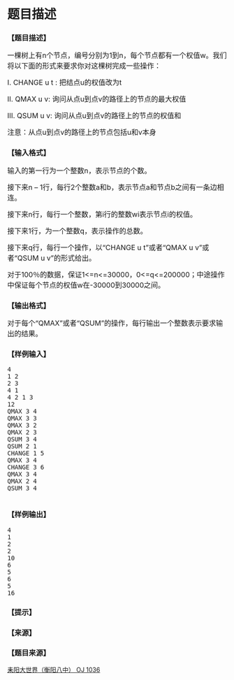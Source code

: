 # 题目描述


<h3>
【题目描述】
</h3>
<p>
</p><p>
<span style="font-size:medium;">一棵树上有n个节点，编号分别为1到n，每个节点都有一个权值w。我们将以下面的形式来要求你对这棵树完成一些操作： </span>
</p>
<p>
<span style="font-size:medium;">I. CHANGE u t : 把结点u的权值改为t </span>
</p>
<p>
<span style="font-size:medium;">II. QMAX u v: 询问从点u到点v的路径上的节点的最大权值 </span>
</p>
<p>
<span style="font-size:medium;">III. QSUM u v: 询问从点u到点v的路径上的节点的权值和 </span>
</p>
<p>
<span style="font-size:medium;">注意：从点u到点v的路径上的节点包括u和v本身</span> 
</p>
<p></p>
<h3>
【输入格式】
</h3>
<p>
</p><p>
<span style="font-size:medium;">输入的第一行为一个整数n，表示节点的个数。</span>
</p>
<p>
<span style="font-size:medium;">接下来n – 1行，每行2个整数a和b，表示节点a和节点b之间有一条边相连。</span>
</p>
<p>
<span style="font-size:medium;">接下来n行，每行一个整数，第i行的整数wi表示节点i的权值。</span>
</p>
<p>
<span style="font-size:medium;">接下来1行，为一个整数q，表示操作的总数。</span>
</p>
<p>
<span style="font-size:medium;">接下来q行，每行一个操作，以“CHANGE u t”或者“QMAX u v”或者“QSUM u v”的形式给出。 </span>
</p>
<p>
<span style="font-size:medium;">对于100％的数据，保证1&lt;=n&lt;=30000，0&lt;=q&lt;=200000；中途操作中保证每个节点的权值w在-30000到30000之间。</span> 
</p>
<p></p>
<h3>
【输出格式】
</h3>
<div class="content">
<p>
<span style="font-size:medium;">对于每个“QMAX”或者“QSUM”的操作，每行输出一个整数表示要求输出的结果。</span> 
</p>
</div>
<h3>
【样例输入】
</h3>
<pre>4
1 2
2 3
4 1
4 2 1 3
12
QMAX 3 4
QMAX 3 3
QMAX 3 2
QMAX 2 3
QSUM 3 4
QSUM 2 1
CHANGE 1 5
QMAX 3 4
CHANGE 3 6
QMAX 3 4
QMAX 2 4
QSUM 3 4
  </pre>
<h3>
【样例输出】
</h3>
<pre>4
1
2
2
10
6
5
6
5
16
</pre>
<h3>
【提示】
</h3>
<div class="content">
</div>
<h3>
【来源】
</h3>
<h3>
【题目来源】
</h3>
<a href="http://www.lydsy.com/JudgeOnline/problem.php?id=1036">耒阳大世界（衡阳八中） OJ 1036</a>
